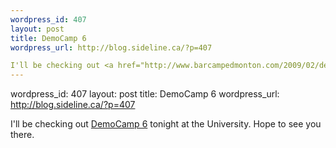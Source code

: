```yaml
--- 
wordpress_id: 407
layout: post
title: DemoCamp 6
wordpress_url: http://blog.sideline.ca/?p=407

I'll be checking out <a href="http://www.barcampedmonton.com/2009/02/democamp-edmonton-6/">DemoCamp 6</a> tonight at the University.  Hope to see you there.
--- 
```

wordpress_id: 407
layout: post
title: DemoCamp 6
wordpress_url: http://blog.sideline.ca/?p=407

I'll be checking out <a href="http://www.barcampedmonton.com/2009/02/democamp-edmonton-6/">DemoCamp 6</a> tonight at the University.  Hope to see you there.
